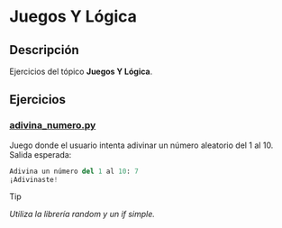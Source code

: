 # Juegos Y Lógica

## Descripción
Ejercicios del tópico **Juegos Y Lógica**.

## Ejercicios

### [adivina_numero.py](./adivina_numero.py)
Juego donde el usuario intenta adivinar un número aleatorio del 1 al 10.
Salida esperada:
```python
Adivina un número del 1 al 10: 7
¡Adivinaste!
```
>[!TIP]
>*Utiliza la librería random y un if simple.*
